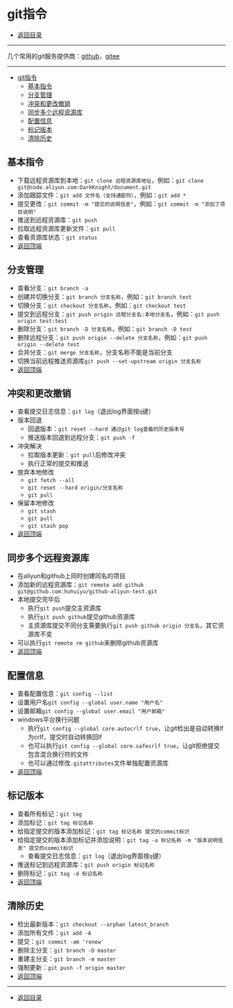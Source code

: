 # git指令

- [返回目录](./README.md)

---

几个常用的git服务提供商：[github](https://github.com/)，[gitee](https://gitee.com/)

---

- [git指令](#git指令)
  - [基本指令](#基本指令)
  - [分支管理](#分支管理)
  - [冲突和更改撤销](#冲突和更改撤销)
  - [同步多个远程资源库](#同步多个远程资源库)
  - [配置信息](#配置信息)
  - [标记版本](#标记版本)
  - [清除历史](#清除历史)

## 基本指令

- 下载远程资源库到本地：`git clone 远程资源库地址`，例如：`git clone git@code.aliyun.com:DarkKnight/document.git`
- 添加跟踪文件：`git add 文件名（支持通配符）`，例如：`git add *`
- 提交更改：`git commit -m "提交的说明信息"`，例如：`git commit -m "添加了项目说明"`
- 推送到远程资源库：`git push`
- 拉取远程资源库更新文件：`git pull`
- 查看资源库状态：`git status`  
- [返回顶端](#git指令)

## 分支管理

- 查看分支：`git branch -a`
- 创建并切换分支：`git branch 分支名称`，例如：`git branch test`
- 切换分支：`git checkout 分支名称`，例如：`git checkout test`
- 提交到远程分支：`git push origin 远程分支名:本地分支名`，例如：`git push origin test:test`
- 删除分支：`git branch -D 分支名称`，例如：`git branch -D test`
- 删除远程分支：`git push origin --delete 分支名称`，例如：`git push origin --delete test`
- 合并分支：`git merge 分支名称`，分支名称不能是当前分支
- 切换当前远程推送资源库`git push --set-upstream origin 分支名称`  
- [返回顶端](#git指令)

## 冲突和更改撤销

- 查看提交日志信息：`git log`（退出log界面按`q`键）
- 版本回退
  - 回退版本：`git reset --hard 通过git log查看的历史版本号`
  - 推送版本回退到远程分支：`git push -f`
- 冲突解决
  - 拉取版本更新：`git pull`后修改冲突
  - 执行正常的提交和推送
- 放弃本地修改
  - `git fetch --all`
  - `git reset --hard origin/分支名称`
  - `git pull`
- 保留本地修改
  - `git stash`
  - `git pull`
  - `git stash pop`
- [返回顶端](#git指令)

## 同步多个远程资源库

- 在aliyun和github上同时创建同名的项目
- 添加新的远程资源库：`git remote add github git@github.com:huhuiyu/github-aliyun-test.git`
- 本地提交完毕后
  - 执行`git push`提交主资源库
  - 执行`git push github`提交github资源库
  - 主资源库提交不同分支需要执行`git push github origin 分支名`，其它资源库不变
- 可以执行`git remote rm github`来删除github资源库
- [返回顶端](#git指令)

## 配置信息

- 查看配置信息：`git config --list`
- 设置用户名`git config --global user.name "用户名"`
- 设置邮箱`git config --global user.email "用户邮箱"`
- windows平台换行问题
  - 执行`git config --global core.autocrlf true`，让git检出是自动转换lf为crlf，提交时自动转换回lf
  - 也可以执行`git config --global core.safecrlf true`，让git拒绝提交包含混合换行符的文件
  - 也可以通过修改`.gitattributes`文件单独配置资源库
- [返回顶端](#git指令)

## 标记版本

- 查看所有标记：`git tag`
- 添加标记：`git tag 标记名称`
- 给指定提交的版本添加标记：`git tag 标记名称 提交的commit标识`
- 给指定提交的版本添加标记并添加说明：`git tag -a 标记名称 -m "版本说明信息" 提交的commit标识`
  - 查看提交日志信息：`git log`（退出log界面按`q`键）
- 推送标记到远程资源库：`git push origin 标记名称`
- 删除标记：`git tag -d 标记名称`
- [返回顶端](#git指令)

## 清除历史

- 检出最新版本：`git checkout --orphan latest_branch`
- 添加所有文件：`git add -A`
- 提交：`git commit -am 'renew'`
- 删除主分支：`git branch -D master`
- 重建主分支：`git branch -m master`
- 强制更新：`git push -f origin master`
- [返回顶端](#git指令)

---

- [返回目录](#git指令)

<!-- js处理背景和css样式 -->
<script type="module" src="/js/github.js"></script>
